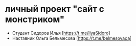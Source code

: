 # личный проект "сайт с монстриком"

* Студент Сидоров Илья [https://t.me/IlyaSidoro]
* Наставник Ольга Бельмесова [https://t.me/belmesovaoa]